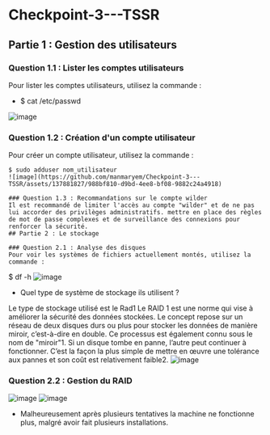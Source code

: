 # Checkpoint-3---TSSR
## Partie 1 : Gestion des utilisateurs

### Question 1.1 : Lister les comptes utilisateurs
Pour lister les comptes utilisateurs, utilisez la commande :
-	$ cat /etc/passwd

![image](https://github.com/manmaryem/Checkpoint-3---TSSR/assets/137881827/ae89cedb-b92e-4308-943b-30170101b929)

### Question 1.2 : Création d'un compte utilisateur
Pour créer un compte utilisateur, utilisez la commande :
```
$ sudo adduser nom_utilisateur
![image](https://github.com/manmaryem/Checkpoint-3---TSSR/assets/137881827/988bf810-d9bd-4ee8-bf08-9882c24a4918)

### Question 1.3 : Recommandations sur le compte wilder
Il est recommandé de limiter l'accès au compte "wilder" et de ne pas lui accorder des privilèges administratifs. mettre en place des règles de mot de passe complexes et de surveillance des connexions pour renforcer la sécurité.
## Partie 2 : Le stockage

### Question 2.1 : Analyse des disques
Pour voir les systèmes de fichiers actuellement montés, utilisez la commande :
```
$ df -h
![image](https://github.com/manmaryem/Checkpoint-3---TSSR/assets/137881827/4bcba380-8c4c-48e0-bb61-0c20fb19deaa)

- Quel type de système de stockage ils utilisent ?
  
Le type de stockage utilisé est le Rad1 Le RAID 1 est une norme qui vise à améliorer la sécurité des données stockées. Le concept repose sur un réseau de deux disques durs ou plus pour stocker les données de manière miroir, c’est-à-dire en double. Ce processus est également connu sous le nom de "miroir"1. Si un disque tombe en panne, l’autre peut continuer à fonctionner. C’est la façon la plus simple de mettre en œuvre une tolérance aux pannes et son coût est relativement faible2.
![image](https://github.com/manmaryem/Checkpoint-3---TSSR/assets/137881827/ce704374-c4f0-46b1-b250-806840894506)

### Question 2.2 : Gestion du RAID

![image](https://github.com/manmaryem/Checkpoint-3---TSSR/assets/137881827/01eb2476-55c5-425b-b6e0-c676a164f9f4)
![image](https://github.com/manmaryem/Checkpoint-3---TSSR/assets/137881827/304629b3-efce-418c-a482-77810f19ee1d)

- Malheureusement après plusieurs tentatives la machine ne fonctionne plus, malgré avoir fait plusieurs installations.






